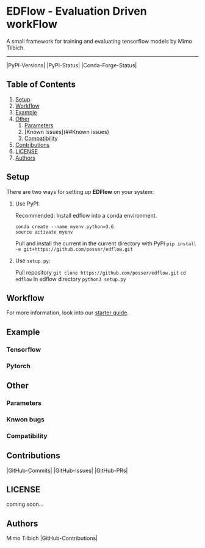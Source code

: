 # EDFlow - Evaluation Driven workFlow

A small framework for training and evaluating tensorflow models by Mimo Tilbich.

---
|PyPI-Versions| |PyPI-Status| |Conda-Forge-Status|

## Table of Contents
1. [Setup](#Setup)
2. [Workflow](#Workflow)
3. [Example](#Example)
4. [Other](#Other)
    1. [Parameters](##Parameters)
    2. [Known Issues](##Known issues)
    3. [Compatibility](##Compatibility)
5. [Contributions](#Contributions)
6. [LICENSE](#LICENSE)
7. [Authors](#Authors)


## Setup

There are two ways for setting up **EDFlow** on your system:

1. Use PyPI:

    Recommended: Install edflow into a conda environment.
    ```
    conda create --name myenv python=3.6
    source activate myenv
    ```
    
    Pull and install the current in the current directory with PyPi
    `pip install -e git+https://github.com/pesser/edflow.git`

2. Use `setup.py`:

    Pull repository
    `git clone https://github.com/pesser/edflow.git`
    `cd edflow`
    In edflow directory
    `python3 setup.py`

## Workflow

For more information, look into our [starter guide](link).


## Example

### Tensorflow

### Pytorch


## Other

### Parameters
### Knwon bugs
### Compatibility


## Contributions
|GitHub-Commits| |GitHub-Issues| |GitHub-PRs|



## LICENSE

coming soon...

## Authors

Mimo Tilbich |GitHub-Contributions|
